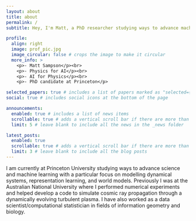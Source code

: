 ```yaml
---
layout: about
title: about
permalink: /
subtitle: Hey, I'm Matt, a PhD researcher studying ways to advance machine learning through physics.

profile:
  align: right
  image: prof_pic.jpg
  image_circular: false # crops the image to make it circular
  more_info: >
    <p>- Matt Sampson</p><br>
    <p>- Physics for AI</p><br>
    <p>- AI for Physics</p><br>
    <p>- PhD candidate at Princeton</p>

selected_papers: true # includes a list of papers marked as "selected={true}"
social: true # includes social icons at the bottom of the page

announcements:
  enabled: true # includes a list of news items
  scrollable: true # adds a vertical scroll bar if there are more than 3 news items
  limit: 5 # leave blank to include all the news in the _news folder

latest_posts:
  enabled: true
  scrollable: true # adds a vertical scroll bar if there are more than 3 new posts items
  limit: 3 # leave blank to include all the blog posts
---
```


I am currently at Princeton University studying ways to advance science and machine learning with a particular focus on modelling dynamical systems, representation learning, and world models. Previously I was at the Australian National University where I performed numerical experiments and helped develop a code to simulate cosmic ray propagation through a dynamically evolving turbulent plasma. I have also worked as a data scientist/computational statistician in fields of information geometry and biology.
